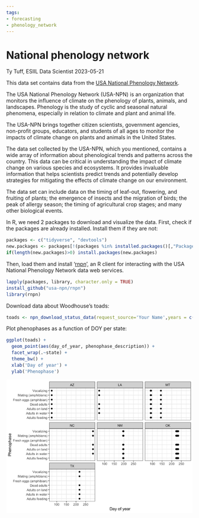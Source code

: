 ```yaml
---
tags:
- forecasting
- phenology_network
---
```


National phenology network
================
Ty Tuff, ESIIL Data Scientist
2023-05-21

This data set contains data from the [USA National Phenology
Network](https://www.usanpn.org/about).

The USA National Phenology Network (USA-NPN) is an organization that
monitors the influence of climate on the phenology of plants, animals,
and landscapes. Phenology is the study of cyclic and seasonal natural
phenomena, especially in relation to climate and plant and animal life.

The USA-NPN brings together citizen scientists, government agencies,
non-profit groups, educators, and students of all ages to monitor the
impacts of climate change on plants and animals in the United States.

The data set collected by the USA-NPN, which you mentioned, contains a
wide array of information about phenological trends and patterns across
the country. This data can be critical in understanding the impact of
climate change on various species and ecosystems. It provides invaluable
information that helps scientists predict trends and potentially develop
strategies for mitigating the effects of climate change on our
environment.

The data set can include data on the timing of leaf-out, flowering, and
fruiting of plants; the emergence of insects and the migration of birds;
the peak of allergy season; the timing of agricultural crop stages; and
many other biological events.

In R, we need 2 packages to download and visualize the data. First,
check if the packages are already installed. Install them if they are
not:

``` r
packages <- c("tidyverse", "devtools") 
new.packages <- packages[!(packages %in% installed.packages()[,"Package"])] 
if(length(new.packages)>0) install.packages(new.packages)
```

Then, load them and install
‘[rnpn](https://rdrr.io/cran/rnpn/f/README.md)’, an R client for
interacting with the USA National Phenology Network data web services.

``` r
lapply(packages, library, character.only = TRUE)
install_github("usa-npn/rnpn")
library(rnpn)
```

Download data about Woodhouse’s toads:

``` r
toads <- npn_download_status_data(request_source='Your Name',years = c(2000:2020), species_id=c(237))
```

Plot phenophases as a function of DOY per state:

``` r
ggplot(toads) +
  geom_point(aes(day_of_year, phenophase_description)) +
  facet_wrap(.~state) +
  theme_bw() +
  xlab('Day of year') +
  ylab('Phenophase')
```

![](Phenology_network_files/figure-gfm/unnamed-chunk-4-1.png)
